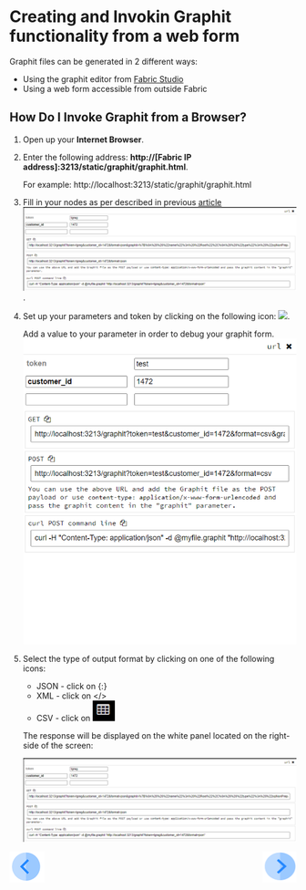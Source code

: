# Creating and Invokin Graphit functionality from a web form

<!-- Tali- please fix the title to Creating and Invoking... . Please crop the image of step 4.-->

Graphit files can be generated in 2 different ways:
- Using the graphit editor from [Fabric Studio](/articles/15_web_services/17_Graphit/02_create_and_edit_a_graphit_file.md)
- Using a web form accessible from outside Fabric

## How Do I Invoke Graphit from a Browser?

1.  Open up your  **Internet Browser**. 
2.  Enter the following address:  **http://[Fabric IP address]:3213/static/graphit/graphit.html**.

    For example: http://localhost:3213/static/graphit/graphit.html
3.  Fill in your nodes as per described in previous [article](/articles/15_web_services/17_Graphit/02_create_and_edit_a_graphit_file.md)
   ![](/articles/15_web_services/17_Graphit/images/57_invoke_javacode_from_outside.PNG).

4. Set up your parameters and token by clicking on the following icon:
![](/articles/15_web_services/17_Graphit/images/53_invoke_javacode_from_outside.PNG"). 

   Add a value to your parameter in order to debug your graphit form.
   ![](/articles/15_web_services/17_Graphit/images/54_invoke_javacode_from_outside.PNG)
   
5. Select the type of output format by clicking on one of the following icons:
[](/articles/15_web_services/17_Graphit/images/55_invoke_javacode_from_outside.PNG)
   - JSON - click on {:}
   - XML - click on </>
   - CSV - click on ![](/articles/15_web_services/17_Graphit/images/56_invoke_javacode_from_outside.PNG)
   
   
   The response will be displayed on the white panel located on the right-side of the screen:
   
   ![](/articles/15_web_services/17_Graphit/images/57_invoke_javacode_from_outside.PNG)
   
   


[![Previous](/articles/images/Previous.png)](/articles/15_web_services/17_Graphit/08_invoke_javacode_from_graphit.md)[<img align="right" width="60" height="54" src="/articles/images/Next.png">](/articles/15_web_services/17_Graphit/10_graphit_examples.md)
   











